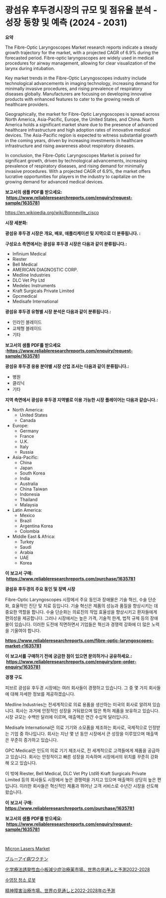<p><h1>광섬유 후두경시장의 규모 및 점유율 분석 - 성장 동향 및 예측 (2024 - 2031)</h1></p><p><strong>요약</strong></p>
<p><p>The Fibre-Optic Laryngoscopes Market research reports indicate a steady growth trajectory for the market, with a projected CAGR of 6.9% during the forecasted period. Fibre-optic laryngoscopes are widely used in medical procedures for airway management, allowing for clear visualization of the larynx during intubation. </p><p>Key market trends in the Fibre-Optic Laryngoscopes industry include technological advancements in imaging technology, increasing demand for minimally invasive procedures, and rising prevalence of respiratory diseases globally. Manufacturers are focusing on developing innovative products with enhanced features to cater to the growing needs of healthcare providers.</p><p>Geographically, the market for Fibre-Optic Laryngoscopes is spread across North America, Asia-Pacific, Europe, the United States, and China. North America holds a significant market share due to the presence of advanced healthcare infrastructure and high adoption rates of innovative medical devices. The Asia-Pacific region is expected to witness substantial growth in the coming years, driven by increasing investments in healthcare infrastructure and rising awareness about respiratory diseases.</p><p>In conclusion, the Fibre-Optic Laryngoscopes Market is poised for significant growth, driven by technological advancements, increasing prevalence of respiratory diseases, and rising demand for minimally invasive procedures. With a projected CAGR of 6.9%, the market offers lucrative opportunities for players in the industry to capitalize on the growing demand for advanced medical devices.</p></p>
<p><strong>보고서의 샘플 PDF를 받으세요: &nbsp;<a href="https://www.reliableresearchreports.com/enquiry/request-sample/1635781">https://www.reliableresearchreports.com/enquiry/request-sample/1635781</a></strong></p>
<p><a href="https://en.wikipedia.org/wiki/Bonneville_cisco">https://en.wikipedia.org/wiki/Bonneville_cisco</a></p>
<p><strong>시장 세분화:</strong></p>
<p><strong> 광섬유 후두경 시장은 개요, 배포, 애플리케이션 및 지역으로 더 분류됩니다. :</strong></p>
<p><strong>구성요소 측면에서는 광섬유 후두경 시장은 다음과 같이 분류됩니다.:</strong></p>
<p><ul><li>Infinium Medical</li><li>Riester</li><li>Bell Medical</li><li>AMERICAN DIAGNOSTIC CORP.</li><li>Medline Industries</li><li>DLC Vet Pty Ltd</li><li>Medelec Instruments</li><li>Kraft Surgicals Private Limited</li><li>Gpcmedical</li><li>Medisafe International</li></ul></p>
<p><strong> 광섬유 후두경 유형별 시장 분석은 다음과 같이 분류됩니다.:</strong></p>
<p><ul><li>인라인 블레이드</li><li>교체형 블레이드</li><li>기타</li></ul></p>
<p><strong>보고서의 샘플 PDF를 받으세요 :<a href="https://www.reliableresearchreports.com/enquiry/request-sample/1635781">https://www.reliableresearchreports.com/enquiry/request-sample/1635781</a></strong></p>
<p><strong> 광섬유 후두경 응용 분야별 시장 산업 조사는 다음과 같이 분류됩니다.:</strong></p>
<p><ul><li>병원</li><li>클리닉</li><li>기타</li></ul></p>
<p><strong>지역 측면에서 광섬유 후두경 지역별로 이용 가능한 시장 플레이어는 다음과 같습니다.:</strong></p>
<p><ul>
    <li>
        North America:
        <ul>
            <li>United States</li>
            <li>Canada</li>
        </ul>
    </li>
    <li>
        Europe:
        <ul>
            <li>Germany</li>
            <li>France</li>
            <li>U.K.</li>
            <li>Italy</li>
            <li>Russia</li>
        </ul>
    </li>
    <li>
        Asia-Pacific:
        <ul>
            <li>China</li>
            <li>Japan</li>
            <li>South Korea</li>
            <li>India</li>
            <li>Australia</li>
            <li>China Taiwan</li>
            <li>Indonesia</li>
            <li>Thailand</li>
            <li>Malaysia</li>
        </ul>
    </li>
    <li>
        Latin America:
        <ul>
            <li>Mexico</li>
            <li>Brazil</li>
            <li>Argentina Korea</li>
            <li>Colombia</li>
        </ul>
    </li>
    <li>
        Middle East & Africa:
        <ul>
            <li>Turkey</li>
            <li>Saudi</li>
            <li>Arabia</li>
            <li>UAE</li>
            <li>Korea</li>
        </ul>
    </li>
    </ul></p>
<p><strong>이 보고서 구매: &nbsp;<a href="https://www.reliableresearchreports.com/purchase/1635781">https://www.reliableresearchreports.com/purchase/1635781</a></strong></p>
<p><strong>광섬유 후두경의 주요 동인 및 장벽 시장</strong></p>
<p><p>Fibre-Optic Laryngoscopes 시장에서 주요 동인과 장애물은 기술 혁신, 수술 단순화, 효율적인 진단 및 치료 등입니다. 기술 혁신은 제품의 성능과 품질을 향상시키는 데 중요한 역할을 합니다. 수술 단순화는 의료진의 작업 효율성을 향상시키고 환자들에게 편의성을 제공합니다. 그러나 시장에서는 높은 가격, 기술적 한계, 법적 규제 등의 장애물이 있습니다. 이러한 도전에 직면하면서 기업들은 혁신과 경쟁력 강화에 더 많은 노력을 기울여야 합니다.</p></p>
<p><strong><a href="https://www.reliableresearchreports.com/fibre-optic-laryngoscopes-market-r1635781">https://www.reliableresearchreports.com/fibre-optic-laryngoscopes-market-r1635781</a></strong></p>
<p><strong>이 보고서를 구매하기 전에 궁금한 점이 있으면 문의하거나 공유하세요.: &nbsp;<a href="https://www.reliableresearchreports.com/enquiry/pre-order-enquiry/1635781">https://www.reliableresearchreports.com/enquiry/pre-order-enquiry/1635781</a></strong></p>
<p><strong>경쟁 구도</strong></p>
<p><p>피브르 광섬유 후두경 시장에는 여러 회사들이 경쟁하고 있습니다. 그 중 몇 가지 회사들에 대해 자세한 정보를 제공하겠습니다.</p><p>Medline Industries는 전세계적으로 의료 용품을 생산하는 미국의 회사로 알려져 있습니다. 회사는 과거에 안정적인 성장을 거둬왔으며 많은 특허 제품을 보유하고 있습니다. 시장 규모는 수백만 달러에 이르며, 매출액은 연간 수십억 달러입니다.</p><p>Medisafe International은 의료 기기와 소모품을 제조하는 회사로, 국제적으로 인정받는 기업 중 하나입니다. 회사는 지난 몇 년 동안 시장에서 큰 성장을 이루었으며 매출액은 꾸준히 증가하고 있습니다.</p><p>GPC Medical은 인도의 의료 기기 제조사로, 전 세계적으로 고객들에게 제품을 공급하고 있습니다. 회사는 안정적이고 빠른 성장을 지속하며 시장에서의 위치를 꾸준히 강화해 오고 있습니다.</p><p>이 밖에 Riester, Bell Medical, DLC Vet Pty Ltd와 Kraft Surgicals Private Limited 등의 회사들도 시장에서 높은 경쟁력을 가지고 있으며 매출액이 상당히 높은 편입니다. 이러한 회사들은 혁신적인 제품과 뛰어난 고객 서비스로 수년간 시장을 선도해 왔습니다.</p></p>
<p><strong>이 보고서 구매: &nbsp; <a href="https://www.reliableresearchreports.com/purchase/1635781">https://www.reliableresearchreports.com/purchase/1635781</a></strong></p>
<p><strong>보고서의 샘플 PDF를 받으세요: &nbsp;<a href="https://www.reliableresearchreports.com/enquiry/request-sample/1635781">https://www.reliableresearchreports.com/enquiry/request-sample/1635781</a></strong><strong></strong></p>
<p>&nbsp;</p>
<p><p><a href="https://issuu.com/reportprime-2/docs/micron-lasers-market-size-2030.pptx">Micron Lasers Market</a></p><p><a href="https://github.com/DanykaKilback/Market-Research-Report-List-1/blob/main/2910046134449.md">ブルーアイ病ワクチン</a></p><p><a href="https://medium.com/@lorrainethompson10/%E5%8C%96%E5%AD%A6%E7%99%82%E6%B3%95%E3%81%AB%E3%82%88%E3%82%8B%E8%A1%80%E5%B0%8F%E6%9D%BF%E6%B8%9B%E5%B0%91%E7%97%87%E6%B2%BB%E7%99%82%E8%96%AC%E5%B8%82%E5%A0%B4-%E3%82%B0%E3%83%AD%E3%83%BC%E3%83%90%E3%83%AB%E5%B1%95%E6%9C%9B%E3%81%A82022%E5%B9%B4%E3%81%8B%E3%82%892028%E5%B9%B4%E3%81%BE%E3%81%A7%E3%81%AE%E4%BA%88%E6%B8%AC-2024%E5%B9%B4%E3%81%8B%E3%82%892031%E5%B9%B4%E3%81%BE%E3%81%A7%E3%81%AE%E5%B8%82%E5%A0%B4%E6%88%90%E9%95%B7%E5%B1%95%E6%9C%9B-%E3%81%8A%E3%82%88%E3%81%B3%E5%B8%82%E5%A0%B4%E3%81%AE%E3%83%88%E3%83%AC%E3%83%B3%E3%83%89%E5%88%86%E6%9E%90%E3%82%92%E9%81%A9%E7%94%A8-%E5%9C%B0%E5%9F%9F%E3%81%AE%E8%A6%8B%E9%80%9A%E3%81%97-%E5%8F%8E%E7%9B%8A%E3%81%AB%E3%82%88%E3%81%A3%E3%81%A6-%E3%81%AEca-9b28f45d8419">化学療法誘発性血小板減少症治療薬市場、世界の見通しと予測2022-2028</a></p><p><a href="https://medium.com/@jewelmohr02/%EA%B8%80%EB%A1%9C%EB%B2%8C-%EC%88%98%EC%98%81%EC%9E%A5-%ED%81%B4%EB%A6%AC%EB%8B%9D-%EB%A1%9C%EB%B4%87-%EC%8B%9C%EC%9E%A5-%EB%B6%80%EB%AC%B8-%EC%9C%A0%ED%98%95-%EC%9D%91%EC%9A%A9-%ED%94%84%EB%A1%9C%EA%B7%B8%EB%9E%A8-%EC%8B%9C%EC%9E%A5-%EC%B0%B8%EA%B0%80%EC%9E%90-%EC%A0%84%EB%9E%B5-%EC%A7%80%EC%97%AD%EB%B3%84-%EC%84%B1%EC%9E%A5-%EC%A0%84%EB%A7%9D-%EB%B0%8F-%EB%AF%B8%EB%9E%98-%EC%A0%84%EB%A7%9D-2024-2031-27a842d8dc5d">수영장 청소 로봇</a></p><p><a href="https://medium.com/@lorrainethompson10/%E7%B2%BE%E7%A5%9E%E9%9A%9C%E5%AE%B3%E6%B2%BB%E7%99%82%E5%B8%82%E5%A0%B4-%E3%82%B0%E3%83%AD%E3%83%BC%E3%83%90%E3%83%AB%E5%B1%95%E6%9C%9B%E3%81%A82022%E5%B9%B4%E3%81%8B%E3%82%892028%E5%B9%B4%E3%81%BE%E3%81%A7%E3%81%AE%E4%BA%88%E6%B8%AC%E5%B8%82%E5%A0%B4%E8%AA%BF%E6%9F%BB%E3%83%AC%E3%83%9D%E3%83%BC%E3%83%88%E3%81%AB%E3%81%AF-2024%E5%B9%B4%E3%81%8B%E3%82%892031%E5%B9%B4%E3%81%BE%E3%81%A7%E3%81%AE-%E3%81%AEcagr%E4%BA%88%E6%B8%AC%E3%81%AB%E3%81%8A%E3%81%91%E3%82%8B%E5%B8%82%E5%A0%B4%E8%A6%8F%E6%A8%A1-%E3%82%B7%E3%82%A7%E3%82%A2-%E6%88%90%E9%95%B7%E7%8E%87%E3%81%AB%E9%96%A2%E3%81%99%E3%82%8B%E5%88%86%E6%9E%90%E3%81%8C%E5%90%AB%E3%81%BE%E3%82%8C%E3%81%A6%E3%81%84%E3%81%BE%E3%81%99-5409e624a1e3">精神障害治療市場、世界の見通しと2022-2028年の予測</a></p></p>